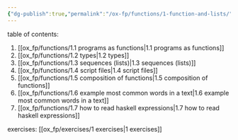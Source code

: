 ```yaml
---
{"dg-publish":true,"permalink":"/ox-fp/functions/1-function-and-lists/"}
---
```


table of contents:

1. [[ox_fp/functions/1.1 programs as functions\|1.1 programs as functions]]
2. [[ox_fp/functions/1.2 types\|1.2 types]]
3. [[ox_fp/functions/1.3 sequences (lists)\|1.3 sequences (lists)]]
4. [[ox_fp/functions/1.4 script files\|1.4 script files]]
5. [[ox_fp/functions/1.5 composition of functions\|1.5 composition of functions]]
6. [[ox_fp/functions/1.6 example most common words in a text\|1.6 example most common words in a text]]
7. [[ox_fp/functions/1.7 how to read haskell expressions\|1.7 how to read haskell expressions]]

exercises: [[ox_fp/exercises/1 exercises\|1 exercises]]
